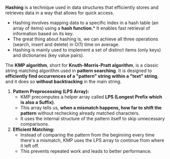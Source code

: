 **Hashing** is a technique used in data structures that efficiently stores and retrieves data in a way that allows for quick access.

- Hashing involves mapping data to a specific index in a hash table (an array of items) using a **hash function.*** It enables fast retrieval of information based on its key.
- The great thing about hashing is, we can achieve all three operations (search, insert and delete) in O(1) time on average.
- Hashing is mainly used to implement a set of distinct items (only keys) and dictionaries (key value pairs).


The **KMP algorithm**, short for **Knuth-Morris-Pratt algorithm**, is a classic string matching algorithm used in **pattern searching**. It is designed to **efficiently find occurrences of a "pattern" string within a "text" string**, and it does so **without backtracking** in the main string.

1. **Pattern Preprocessing (LPS Array):**
    - KMP precomputes a helper array called **LPS (Longest Prefix which is also a Suffix)**.
    - This array tells us, **when a mismatch happens, how far to shift the pattern** without rechecking already matched characters.
    - It uses the internal structure of the pattern itself to skip unnecessary comparisons.
2. **Efficient Matching:**
    - Instead of comparing the pattern from the beginning every time there's a mismatch, KMP uses the LPS array to continue from where it left off.
    - This prevents repeated work and leads to better performance.

